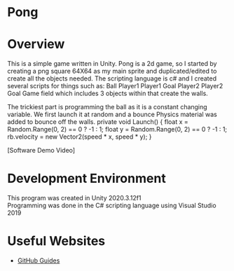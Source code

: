 # Pong
# Overview
This is a simple game written in Unity.
Pong is a 2d game, so I started by creating a png square 64X64 as my main sprite and duplicated/edited to create
all the objects needed.
The scripting language is c# and I created several scripts for things such as:
Ball
Player1
Player1 Goal
Player2
Player2 Goal
Game field which includes 3 objects within that create the walls.

The trickiest part is programming the ball as it is a constant changing variable.
We first launch it at random and a bounce Physics material was added to bounce off the walls.
    private void Launch()
    {
        float x = Random.Range(0, 2) == 0 ? -1 : 1;
        float y = Random.Range(0, 2) == 0 ? -1 : 1;
        rb.velocity = new Vector2(speed * x, speed * y);
    }

[Software Demo Video] 

# Development Environment

This program was created in Unity 2020.3.12f1  
Programming was done in the C# scripting language using Visual Studio 2019


# Useful Websites

* [GitHub Guides](https://guides.github.com/activities/hello-world/)

